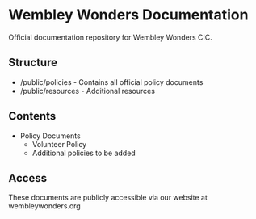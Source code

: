 # Wembley Wonders Documentation
Official documentation repository for Wembley Wonders CIC.
## Structure
- /public/policies - Contains all official policy documents
- /public/resources - Additional resources
## Contents
- Policy Documents
  - Volunteer Policy
  - Additional policies to be added
## Access
These documents are publicly accessible via our website at wembleywonders.org
